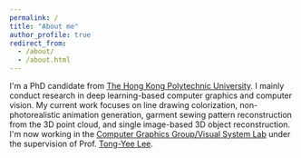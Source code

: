 ```yaml
---
permalink: /
title: "About me"
author_profile: true
redirect_from: 
  - /about/
  - /about.html
---
```


I'm a PhD candidate from [The Hong Kong Polytechnic University](https://www.polyu.edu.hk/). I mainly conduct research in deep learning-based computer graphics and computer vision. My current work focuses on line drawing colorization, non-photorealistic animation generation, garment sewing pattern reconstruction from the 3D point cloud, and single image-based 3D object reconstruction. I'm now working in the [Computer Graphics Group/Visual System Lab](http://graphics.csie.ncku.edu.tw/) under the supervision of Prof. [Tong-Yee Lee](https://scholar.google.com.tw/citations?user=V3PTB98AAAAJ&hl=zh-TW).
